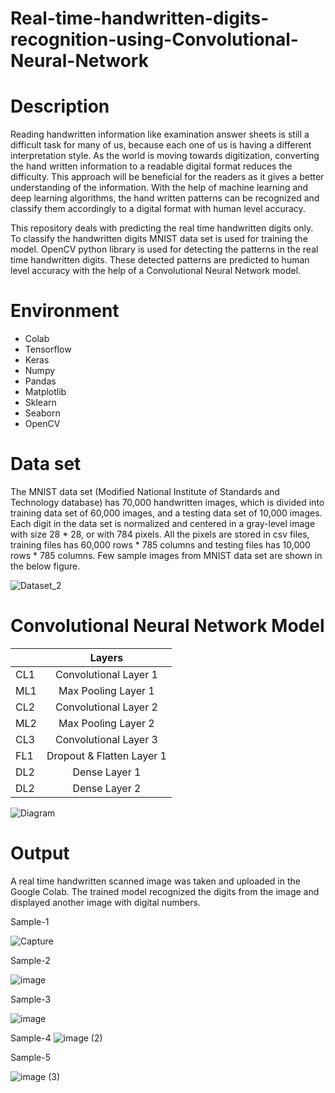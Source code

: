 # Real-time-handwritten-digits-recognition-using-Convolutional-Neural-Network

# Description
Reading handwritten information like examination answer sheets is still a difficult task for many of us, because each one of us is having a different interpretation style. As the world is moving towards digitization, converting the hand written information to a readable digital format reduces the difficulty. This approach will be beneficial for the readers as it gives a better understanding of the information. With the help of machine learning and deep learning algorithms, the hand written patterns can be recognized and classify them accordingly to a digital format with human level accuracy.

This repository deals with predicting the real time handwritten digits only. To classify the handwritten digits MNIST data set is used for training the model. OpenCV python library is used for detecting the patterns in the real time handwritten digits. These detected patterns are predicted to human level accuracy with the help of a Convolutional Neural Network model.

# Environment
* Colab
* Tensorflow
* Keras
* Numpy
* Pandas
* Matplotlib
* Sklearn
* Seaborn
* OpenCV

# Data set
The MNIST data set (Modified National Institute of Standards and Technology database) has 70,000 handwritten images, which is divided into training data set of 60,000 images, and a testing data set of 10,000 images. Each digit in the data set is normalized and centered in a gray-level image with size 28 * 28, or with 784 pixels. All the pixels are stored in csv files, training files has 60,000 rows * 785 columns and testing files has 10,000 rows * 785 columns. Few sample images from MNIST data set are shown in the below figure.

![Dataset_2](https://user-images.githubusercontent.com/83408384/116880542-c43a3c00-ac3f-11eb-85e0-a0c37f687222.png)

# Convolutional Neural Network Model 

|               | Layers                        | 
| ------------- |:-----------------------------:| 
| CL1           | Convolutional Layer 1         | 
| ML1           | Max Pooling Layer 1           |   
| CL2           | Convolutional Layer 2         | 
| ML2           | Max Pooling Layer 2           |  
| CL3           | Convolutional Layer 3         | 
| FL1           | Dropout & Flatten Layer 1     |   
| DL2           | Dense Layer 1                 | 
| DL2           | Dense Layer 2                 | 

![Diagram](https://user-images.githubusercontent.com/83408384/116879811-c51e9e00-ac3e-11eb-8397-f2f37c774aad.png)
 

# Output
A real time handwritten scanned image was taken and uploaded in the Google Colab.
The trained model recognized the digits from the image and displayed another image with digital numbers.

Sample-1

![Capture](https://user-images.githubusercontent.com/83408384/116871250-9d750900-ac31-11eb-8293-dbf662b2cc66.PNG)

Sample-2

![image](https://user-images.githubusercontent.com/83568778/156870393-031a8f91-f1fd-465d-aff7-721546c68613.png)

Sample-3

![image](https://user-images.githubusercontent.com/83568778/156870529-19576559-8195-4627-a356-751e475fb16b.png)

Sample-4
![image (2)](https://user-images.githubusercontent.com/83568778/156870403-30c4005b-370e-4c07-950e-81f22d5014d4.png)

Sample-5

![image (3)](https://user-images.githubusercontent.com/83568778/156870435-b8566da4-f9b2-4bb9-922b-b1afa211a5d9.png)

